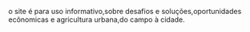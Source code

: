 o site é para uso informativo,sobre desafios e soluções,oportunidades ecônomicas e agricultura urbana,do campo à cidade.
